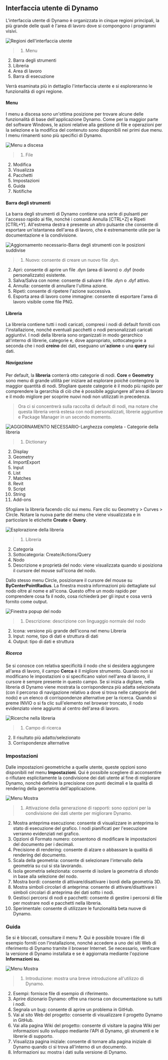 

## Interfaccia utente di Dynamo

L'interfaccia utente di Dynamo è organizzata in cinque regioni principali, la più grande delle quali è l'area di lavoro dove si compongono i programmi visivi.

![Regioni dell'interfaccia utente](images/2-2/01-UI-Regions.png)

> 1. Menu
2. Barra degli strumenti
3. Libreria
4. Area di lavoro
5. Barra di esecuzione

Verrà esaminata più in dettaglio l'interfaccia utente e si esploreranno le funzionalità di ogni regione.

#### Menu

I menu a discesa sono un'ottima posizione per trovare alcune delle funzionalità di base dell'applicazione Dynamo. Come per la maggior parte del software Windows, le azioni relative alla gestione di file e operazioni per la selezione e la modifica del contenuto sono disponibili nei primi due menu. I menu rimanenti sono più specifici di Dynamo.

![Menu a discesa](images/2-2/02-Menus.png)

> 1. File
2. Modifica
3. Visualizza
4. Pacchetti
5. Impostazioni
6. Guida
7. Notifiche

#### Barra degli strumenti

La barra degli strumenti di Dynamo contiene una serie di pulsanti per l'accesso rapido ai file, nonché i comandi Annulla [CTRL+Z] e Ripeti [CTRL+Y]. All'estrema destra è presente un altro pulsante che consente di esportare un'istantanea dell'area di lavoro, che è estremamente utile per la documentazione e la condivisione.

![Aggiornamento necessario-Barra degli strumenti con le posizioni suddivise](images/2-2/03-Toolbar.png)

> 1. Nuovo: consente di creare un nuovo file .dyn.
2. Apri: consente di aprire un file .dyn (area di lavoro) o .dyf (nodo personalizzato) esistente.
3. Salva/Salva con nome: consente di salvare il file .dyn o .dyf attivo.
4. Annulla: consente di annullare l'ultima azione.
5. Ripeti: consente di ripetere l'azione successiva.
6. Esporta area di lavoro come immagine: consente di esportare l'area di lavoro visibile come file PNG.

#### Libreria

La libreria contiene tutti i nodi caricati, compresi i nodi di default forniti con l'installazione, nonché eventuali pacchetti o nodi personalizzati caricati aggiuntivi. I nodi della libreria sono organizzati in modo gerarchico all'interno di librerie, categorie e, dove appropriato, sottocategorie a seconda che i nodi **creino** dei dati, eseguano un'**azione** o una **query** sui dati.

##### Navigazione

Per default, la **libreria** conterrà otto categorie di nodi. **Core** e **Geometry** sono menu di grande utilità per iniziare ad esplorare poiché contengono la maggior quantità di nodi. Sfogliare queste categorie è il modo più rapido per comprendere la gerarchia di ciò che è possibile aggiungere all'area di lavoro e il modo migliore per scoprire nuovi nodi non utilizzati in precedenza.

> Ora ci si concentrerà sulla raccolta di default di nodi, ma notare che questa libreria verrà estesa con nodi personalizzati, librerie aggiuntive e Package Manager in un secondo momento.

![AGGIORNAMENTO NECESSARIO-Larghezza completa - Categorie della libreria](images/2-2/04-LibraryCategories.png)

> 1. Dictionary
2. Display
3. Geometry
4. ImportExport
5. Input
6. List
7. Matches
8. Revit
9. Script
10. String
11. Add-ons

Sfogliare la libreria facendo clic sui menu. Fare clic su Geometry > Curves > Circle. Notare la nuova parte del menu che viene visualizzata e in particolare le etichette **Create** e **Query**.

![Esplorazione della libreria](images/2-2/05-LibraryBrowsing.png)

> 1. Libreria
2. Categoria
3. Sottocategoria: Create/Actions/Query
4. Nodo
5. Descrizione e proprietà del nodo: viene visualizzata quando si posiziona il cursore del mouse sull'icona del nodo.

Dallo stesso menu Circle, posizionare il cursore del mouse su **ByCenterPointRadius**. La finestra mostra informazioni più dettagliate sul nodo oltre al nome e all'icona. Questo offre un modo rapido per comprendere cosa fa il nodo, cosa richiederà per gli input e cosa verrà fornito come output.

![Finestra popup del nodo](images/2-2/06-NodePopup.png)

> 1. Descrizione: descrizione con linguaggio normale del nodo
2. Icona: versione più grande dell'icona nel menu Libreria
3. Input: nome, tipo di dati e struttura di dati
4. Output: tipo di dati e struttura

##### Ricerca

Se si conosce con relativa specificità il nodo che si desidera aggiungere all'area di lavoro, il campo **Cerca** è il migliore strumento. Quando non si modificano le impostazioni o si specificano valori nell'area di lavoro, il cursore è sempre presente in questo campo. Se si inizia a digitare, nella libreria di Dynamo viene mostrata la corrispondenza più adatta selezionata (con il percorso di navigazione relativo a dove si trova nelle categorie del nodo) e un elenco di corrispondenze alternative per la ricerca. Quando si preme INVIO o si fa clic sull'elemento nel browser troncato, il nodo evidenziato viene aggiunto al centro dell'area di lavoro.

![Ricerche nella libreria](images/2-2/07-LibrarySearching.png)

> 1. Campo di ricerca
2. Il risultato più adatto/selezionato
3. Corrispondenze alternative

### Impostazioni

Dalle impostazioni geometriche a quelle utente, queste opzioni sono disponibili nel menu **Impostazioni**. Qui è possibile scegliere di acconsentire o rifiutare esplicitamente la condivisione dei dati utente al fine di migliorare Dynamo, nonché definire la precisione con punti decimali e la qualità di rendering della geometria dell'applicazione.

![Menu Mostra](images/2-2/08-Settings.png)

> 1. Attivazione della generazione di rapporti: sono opzioni per la condivisione dei dati utente per migliorare Dynamo.
2. Mostra anteprima esecuzione: consente di visualizzare in anteprima lo stato di esecuzione del grafico. I nodi pianificati per l'esecuzione verranno evidenziati nel grafico.
3. Opzioni di Formato numero: consentono di modificare le impostazioni del documento per i decimali.
4. Precisione di rendering: consente di alzare o abbassare la qualità di rendering del documento.
5. Scala della geometria: consente di selezionare l'intervallo della geometria su cui si sta lavorando.
6. Isola geometria selezionata: consente di isolare la geometria di sfondo in base alla selezione del nodo.
7. Mostra bordi: consente di attivare/disattivare i bordi della geometria 3D.
8. Mostra simboli circolari di anteprima: consente di attivare/disattivare i simboli circolari di anteprima dei dati sotto i nodi.
9. Gestisci percorsi di nodi e pacchetti: consente di gestire i percorsi di file per mostrare nodi e pacchetti nella libreria.
10. Sperimentale: consente di utilizzare le funzionalità beta nuove di Dynamo.

### Guida

Se si è bloccati, consultare il menu **?**. Qui è possibile trovare i file di esempio forniti con l'installazione, nonché accedere a uno dei siti Web di riferimento di Dynamo tramite il browser Internet. Se necessario, verificare la versione di Dynamo installata e se è aggiornata mediante l'opzione **Informazioni su**.

![Menu Mostra](images/2-2/09-Help.png)

> 1. Introduzione: mostra una breve introduzione all'utilizzo di Dynamo.
2. Esempi: fornisce file di esempio di riferimento.
3. Aprire dizionario Dynamo: offre una risorsa con documentazione su tutti i nodi.
4. Segnala un bug: consente di aprire un problema in GitHub.
5. Vai al sito Web del progetto: consente di visualizzare il progetto Dynamo in GitHub.
6. Vai alla pagina Wiki del progetto: consente di visitare la pagina Wiki per informazioni sullo sviluppo mediante l'API di Dynamo, gli strumenti e le librerie di supporto.
7. Visualizza pagina iniziale: consente di tornare alla pagina iniziale di Dynamo quando ci si trova all'interno di un documento.
8. Informazioni su: mostra i dati sulla versione di Dynamo.

